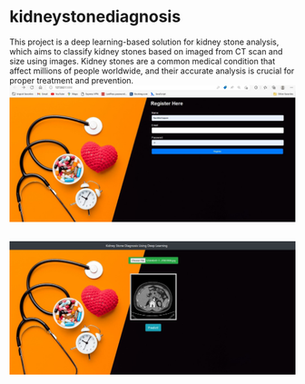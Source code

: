 # kidneystonediagnosis
This project is a deep learning-based solution for kidney stone analysis, which aims to classify kidney stones based on imaged from CT scan and size using images. Kidney stones are a common medical condition that affect millions of people worldwide, and their accurate analysis is crucial for proper treatment and prevention.
![Registration page of this](https://github.com/Nachiket1904/kidneystonediagnosis/blob/a2518fe74bdcddb78292cce943e374e1652617a6/kidney%20stone%20diagnosis/WhatsApp%20Image%202023-04-24%20at%203.08.48%20PM.jpeg?raw=true)
<br>
<br>

![output image](https://github.com/Nachiket1904/kidneystonediagnosis/blob/7fb83169227092c9d567f91be9c1bca4af60016c/kidney%20stone%20diagnosis/WhatsApp%20Image%202023-04-25%20at%202.49.23%20PM.jpeg?raw=true)
